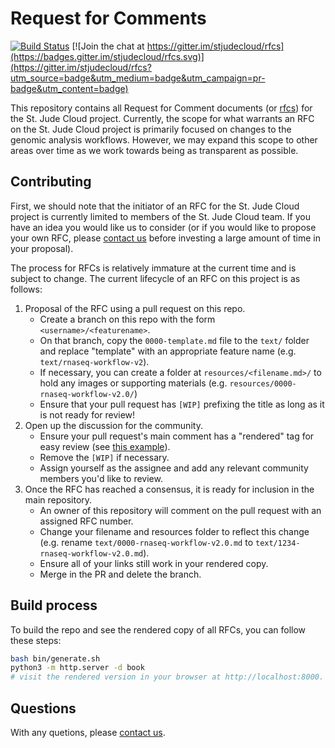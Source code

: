 # Request for Comments

[![Build Status](https://travis-ci.org/stjudecloud/rfcs.svg?branch=master)](https://travis-ci.org/stjudecloud/rfcs) [![Join the chat at https://gitter.im/stjudecloud/rfcs](https://badges.gitter.im/stjudecloud/rfcs.svg)](https://gitter.im/stjudecloud/rfcs?utm_source=badge&utm_medium=badge&utm_campaign=pr-badge&utm_content=badge)

This repository contains all Request for Comment documents (or [rfcs][rfcs]) for the St. Jude Cloud project. Currently, the scope for what warrants an RFC on the St. Jude Cloud project is primarily focused on changes to the genomic analysis workflows. However, we may expand this scope to other areas over time as we work towards being as transparent as possible.

## Contributing

First, we should note that the initiator of an RFC for the St. Jude Cloud project is currently limited to members of the St. Jude Cloud team. If you have an idea you would like us to consider (or if you would like to propose your own RFC, please [contact us][contact] before investing a large amount of time in your proposal).

The process for RFCs is relatively immature at the current time and is subject to change. The current lifecycle of an RFC on this project is as follows:

1. Proposal of the RFC using a pull request on this repo.
   * Create a branch on this repo with the form `<username>/<featurename>`.
   * On that branch, copy the `0000-template.md` file to the `text/` folder and replace "template" with an appropriate feature name (e.g. `text/rnaseq-workflow-v2`).
   * If necessary, you can create a folder at `resources/<filename.md>/` to hold any images or supporting materials (e.g. `resources/0000-rnaseq-workflow-v2.0/`) 
   * Ensure that your pull request has `[WIP]` prefixing the title as long as it is not ready for review!
2. Open up the discussion for the community.
   * Ensure your pull request's main comment has a "rendered" tag for easy review (see [this example](https://github.com/stjudecloud/rfcs/pull/1)).
   * Remove the `[WIP]` if necessary.
   * Assign yourself as the assignee and add any relevant community members you'd like to review.
3. Once the RFC has reached a consensus, it is ready for inclusion in the main repository.
   * An owner of this repository will comment on the pull request with an assigned RFC number.
   * Change your filename and resources folder to reflect this change (e.g. rename `text/0000-rnaseq-workflow-v2.0.md` to `text/1234-rnaseq-workflow-v2.0.md`).
   * Ensure all of your links still work in your rendered copy.
   * Merge in the PR and delete the branch.

## Build process

To build the repo and see the rendered copy of all RFCs, you can follow these steps:

```bash
bash bin/generate.sh
python3 -m http.server -d book
# visit the rendered version in your browser at http://localhost:8000.
```

## Questions

With any quetions, please [contact us][contact].

[rfcs]: https://en.wikipedia.org/wiki/Request_for_Comments
[contact]: mailto:support@stjude.cloud
